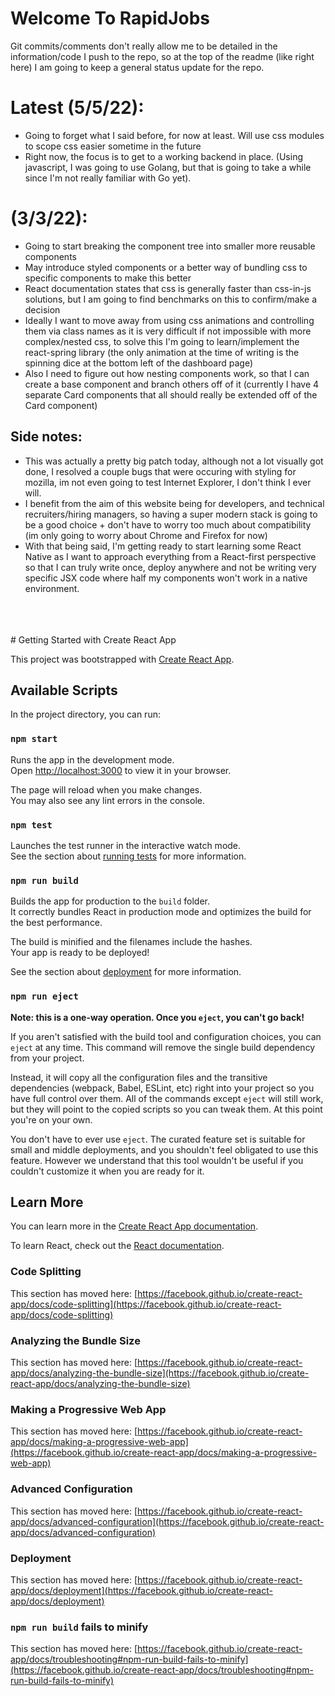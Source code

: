 # Welcome To RapidJobs
Git commits/comments don't really allow me to be detailed in the information/code I push to the repo,
so at the top of the readme (like right here) I am going to keep a general status update for the repo.

# Latest (5/5/22):
- Going to forget what I said before, for now at least. Will use css modules to scope css easier sometime in the future
- Right now, the focus is to get to a working backend in place. (Using javascript, I was going to use Golang, but that is going to take a while since I'm not really familiar with Go yet).

# (3/3/22):
- Going to start breaking the component tree into smaller more reusable components
- May introduce styled components or a better way of bundling css to specific components to make this better
- React documentation states that css is generally faster than css-in-js solutions, but I am going to find benchmarks on this to confirm/make a decision
- Ideally I want to move away from using css animations and controlling them via class names as it is very difficult if not impossible with more complex/nested css, to solve this I'm going to learn/implement the react-spring library (the only animation at the time of writing is the spinning dice at the bottom left of the dashboard page)
- Also I need to figure out how nesting components work, so that I can create a base component and branch others off of it (currently I have 4 separate Card components that all should really be extended off of the Card component)

## Side notes:
- This was actually a pretty big patch today, although not a lot visually got done, I resolved a couple bugs that were occuring with styling for mozilla, im not even going to test Internet Explorer, I don't think I ever will.
- I benefit from the aim of this website being for developers, and technical recruiters/hiring managers, so having a super modern stack is going to be a good choice + don't have to worry too much about compatibility (im only going to worry about Chrome and Firefox for now)
- With that being said, I'm getting ready to start learning some React Native as I want to approach everything from a React-first perspective so that I can truly write once, deploy anywhere and not be writing very specific JSX code where half my components won't work in a native environment.

<br>
<br>
<br>
# Getting Started with Create React App

This project was bootstrapped with [Create React App](https://github.com/facebook/create-react-app).

## Available Scripts

In the project directory, you can run:

### `npm start`

Runs the app in the development mode.\
Open [http://localhost:3000](http://localhost:3000) to view it in your browser.

The page will reload when you make changes.\
You may also see any lint errors in the console.

### `npm test`

Launches the test runner in the interactive watch mode.\
See the section about [running tests](https://facebook.github.io/create-react-app/docs/running-tests) for more information.

### `npm run build`

Builds the app for production to the `build` folder.\
It correctly bundles React in production mode and optimizes the build for the best performance.

The build is minified and the filenames include the hashes.\
Your app is ready to be deployed!

See the section about [deployment](https://facebook.github.io/create-react-app/docs/deployment) for more information.

### `npm run eject`

**Note: this is a one-way operation. Once you `eject`, you can't go back!**

If you aren't satisfied with the build tool and configuration choices, you can `eject` at any time. This command will remove the single build dependency from your project.

Instead, it will copy all the configuration files and the transitive dependencies (webpack, Babel, ESLint, etc) right into your project so you have full control over them. All of the commands except `eject` will still work, but they will point to the copied scripts so you can tweak them. At this point you're on your own.

You don't have to ever use `eject`. The curated feature set is suitable for small and middle deployments, and you shouldn't feel obligated to use this feature. However we understand that this tool wouldn't be useful if you couldn't customize it when you are ready for it.

## Learn More

You can learn more in the [Create React App documentation](https://facebook.github.io/create-react-app/docs/getting-started).

To learn React, check out the [React documentation](https://reactjs.org/).

### Code Splitting

This section has moved here: [https://facebook.github.io/create-react-app/docs/code-splitting](https://facebook.github.io/create-react-app/docs/code-splitting)

### Analyzing the Bundle Size

This section has moved here: [https://facebook.github.io/create-react-app/docs/analyzing-the-bundle-size](https://facebook.github.io/create-react-app/docs/analyzing-the-bundle-size)

### Making a Progressive Web App

This section has moved here: [https://facebook.github.io/create-react-app/docs/making-a-progressive-web-app](https://facebook.github.io/create-react-app/docs/making-a-progressive-web-app)

### Advanced Configuration

This section has moved here: [https://facebook.github.io/create-react-app/docs/advanced-configuration](https://facebook.github.io/create-react-app/docs/advanced-configuration)

### Deployment

This section has moved here: [https://facebook.github.io/create-react-app/docs/deployment](https://facebook.github.io/create-react-app/docs/deployment)

### `npm run build` fails to minify

This section has moved here: [https://facebook.github.io/create-react-app/docs/troubleshooting#npm-run-build-fails-to-minify](https://facebook.github.io/create-react-app/docs/troubleshooting#npm-run-build-fails-to-minify)
